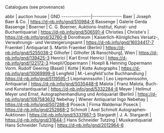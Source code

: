 Catalogues (see provenance)

abbr | auction house | GND
---------------|---------------
Baer | Joseph Baer & Co. | <https://d-nb.info/gnd/510984-X>
Bassenge | Galerie Gerda Bassenge | 
Boerner | C. G. Boerner, Auktions-Institut, Kunst- und Buchantiquariat | <https://d-nb.info/gnd/506591-4>
Christies | Christie's | <https://d-nb.info/gnd/32760-8>
Dorotheum | Kaiserlich-Königliches Versatz-, Verwahrungs- und Versteigerungsamt | <https://d-nb.info/gnd/16034417-7>
Fraenkel | Antiquariat S. Martin Fraenkel (Berlin) | <https://d-nb.info/gnd/5255038-2>
Gilhofer | Gilhofer [& Ranschburg], Wien | <https://d-nb.info/gnd/139425-3>
Henrici | Karl Ernst Henrici | <https://d-nb.info/gnd/122172-3>
Hoepli/Oppermann | Hoepli & Henning Oppermann Vorm. Rudolf Geering (Basel) |
Kotte | Kotte Autographs | <https://d-nb.info/gnd/10069999-6>
Lengfeld | M.-Lengfeld'sche Buchhandlung | <https://d-nb.info/gnd/5119595-1>
Liepmannssohn | Leo Liepmannssohn, Antiquariat | <https://d-nb.info/gnd/5035448-6>
Malota | Franz Malota, Buch- und Kunstantiquariat | <https://d-nb.info/gnd/5332284-8>
Meyer | Hellmut Meyer und Ernst, Autographenhandlung und Antiquariat (Berlin) | <https://d-nb.info/gnd/1087583632>
Nebehay | Wiener Antiquariat Ingo Nebehay | <https://d-nb.info/gnd/507288-8>
Poseck | Firma Waldemar Poseck | <https://d-nb.info/gnd/252668-2>
Schmolt | Axel Schmolt Autographen-Auktionen | <https://d-nb.info/gnd/5337667-5>
Stargardt | J. A. Stargardt | <https://d-nb.info/gnd/31644-1>
Hans Schneider Tutzing | Musikantiquariat Hans Schneider Tutzing | <https://d-nb.info/gnd/2012964-6>
